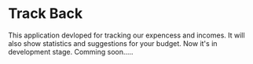 # Track Back
This application devloped for tracking our expencess and incomes.
It will also show statistics and suggestions for your budget.
Now it's in development stage. Comming soon.....